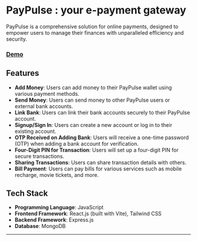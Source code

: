 # PayPulse : your e-payment gateway

PayPulse is a comprehensive solution for online payments, designed to empower users to manage their finances with unparalleled efficiency and security.

### [Demo](https://paypulse.vercel.app)

## Features

- **Add Money**: Users can add money to their PayPulse wallet using various payment methods.
- **Send Money**: Users can send money to other PayPulse users or external bank accounts.
- **Link Bank**: Users can link their bank accounts securely to their PayPulse account.
- **Signup/Sign In**: Users can create a new account or log in to their existing account.
- **OTP Received on Adding Bank**: Users will receive a one-time password (OTP) when adding a bank account for verification.
- **Four-Digit PIN for Transaction**: Users will set up a four-digit PIN for secure transactions.
- **Sharing Transactions**: Users can share transaction details with others.
- **Bill Payment**: Users can pay bills for various services such as mobile recharge, movie tickets, and more.

## Tech Stack

- **Programming Language**: JavaScript
- **Frontend Framework**: React.js (built with Vite), Tailwind CSS
- **Backend Framework**: Express.js
- **Database**: MongoDB

---
